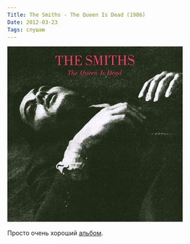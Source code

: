 ```yaml
---
Title: The Smiths - The Queen Is Dead (1986)
Date: 2012-03-23
Tags: слушаю
---
```


![the_smiths-the_queen_is_dead.jpg](images/the_smiths-the_queen_is_dead.jpg)

Просто очень хороший [альбом](http://ru.wikipedia.org/wiki/The_Queen_Is_Dead).